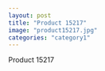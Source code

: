 ```yaml
---
layout: post
title: "Product 15217"
image: "product15217.jpg"
categories: "category1"
---
```

Product 15217
